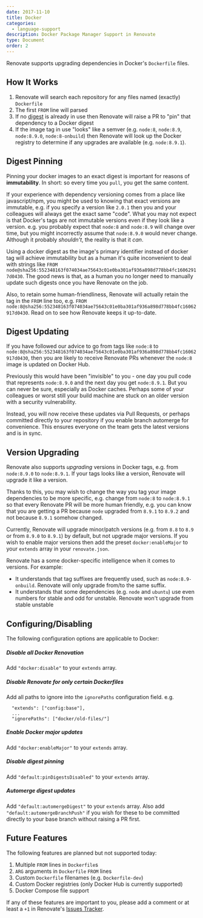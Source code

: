 ```yaml
---
date: 2017-11-10
title: Docker
categories:
  - language-support
description: Docker Package Manager Support in Renovate
type: Document
order: 2
---
```


Renovate supports upgrading dependencies in Docker's `Dockerfile` files.

## How It Works

1.  Renovate will search each repository for any files named (exactly) `Dockerfile`
2.  The first `FROM` line will parsed
3.  If no [digest](https://docs.docker.com/engine/reference/commandline/images/) is already in use then Renovate will raise a PR to "pin" that dependency to a Docker digest
4.  If the image tag in use "looks" like a semver (e.g. `node:8`, `node:8.9`, `node:8.9.0`, `node:8-onbuild`) then Renovate will look up the Docker registry to determine if any upgrades are available (e.g. `node:8.9.1`).

## Digest Pinning

Pinning your docker images to an exact digest is important for reasons of **immutability**. In short: so every time you `pull`, you get the same content.

If your experience with dependency versioning comes from a place like javascript/npm, you might be used to knowing that exact versions are immutable, e.g. if you specify a version like `2.0.1` then you and your colleagues will always get the exact same "code". What you may not expect is that Docker's tags are not immutable versions even if they look like a version. e.g. you probably expect that `node:8` and `node:8.9` will change over time, but you might incorrectly assume that `node:8.9.0` would never change. Although it probably _shouldn't_, the reality is that it _can_.

Using a docker digest as the image's primary identifier instead of docker tag will achieve immutability but as a human it's quite inconvenient to deal with strings like `FROM node@sha256:552348163f074034ae75643c01e0ba301af936a898d778bb4fc16062917d0430`. The good news is that, as a human you no longer need to manually update such digests once you have Renovate on the job.

Also, to retain some human-friendliness, Renovate will actually retain the tag in the `FROM` line too, e.g. `FROM node:8@sha256:552348163f074034ae75643c01e0ba301af936a898d778bb4fc16062917d0430`. Read on to see how Renovate keeps it up-to-date.

## Digest Updating

If you have followed our advice to go from tags like `node:8` to `node:8@sha256:552348163f074034ae75643c01e0ba301af936a898d778bb4fc16062917d0430`, then you are likely to receive Renovate PRs whenever the `node:8` image is updated on Docker Hub.

Previously this would have been "invisible" to you - one day you pull code that represents `node:8.9.0` and the next day you get `node:8.9.1`. But you can never be sure, especially as Docker caches. Perhaps some of your colleagues or worst still your build machine are stuck on an older version with a security vulnerability.

Instead, you will now receive these updates via Pull Requests, or perhaps committed directly to your repository if you enable branch automerge for convenience. This ensures everyone on the team gets the latest versions and is in sync.

## Version Upgrading

Renovate also supports _upgrading_ versions in Docker tags, e.g. from `node:8.9.0` to `node:8.9.1`. If your tags looks like a version, Renovate will upgrade it like a version.

Thanks to this, you may wish to change the way you tag your image dependencies to be more specific, e.g. change from `node:8` to `node:8.9.1` so that every Renovate PR will be more human friendly, e.g. you can know that you are getting a PR because `node` upgraded from `8.9.1` to `8.9.2` and not because `8.9.1` somehow changed.

Currently, Renovate will upgrade minor/patch versions (e.g. from `8.8` to `8.9` or from `8.9.0` to `8.9.1`) by default, but not upgrade major versions. If you wish to enable major versions then add the preset `docker:enableMajor` to your `extends` array in your `renovate.json`.

Renovate has a some docker-specific intelligence when it comes to versions. For example:

* It understands that tag suffixes are frequently used, such as `node:8.9-onbuild`. Renovate will only upgrade from/to the same suffix.
* It understands that some dependencies (e.g. `node` and `ubuntu`) use even numbers for stable and odd for unstable. Renovate won't upgrade from stable unstable

## Configuring/Disabling

The following configuration options are applicable to Docker:

##### Disable all Docker Renovation

Add `"docker:disable"` to your `extends` array.

##### Disable Renovate for only certain Dockerfiles

Add all paths to ignore into the `ignorePaths` configuration field. e.g.

```
  "extends": ["config:base"],
  ...
  "ignorePaths": ["docker/old-files/"]
```

##### Enable Docker major updates

Add `"docker:enableMajor"` to your `extends` array.

##### Disable digest pinning

Add `"default:pinDigestsDisabled"` to your `extends` array.

##### Automerge digest updates

Add `"default:automergeDigest"` to your `extends` array. Also add `"default:automergeBranchPush"` if you wish for these to be committed directly to your base branch without raising a PR first.

## Future Features

The following features are planned but not supported today:

1.  Multiple `FROM` lines in `Dockerfile`s
2.  `ARG` arguments in `Dockerfile` `FROM` lines
3.  Custom `Dockerfile` filenames (e.g. `Dockerfile-dev`)
4.  Custom Docker registries (only Docker Hub is currently supported)
5.  Docker Compose file support

If any of these features are important to you, please add a comment or at least a `+1` in Renovate's [Issues Tracker](https://github.com/renovateapp/renovate/issues?q=is%3Aopen+is%3Aissue+label%3A%23docker).
